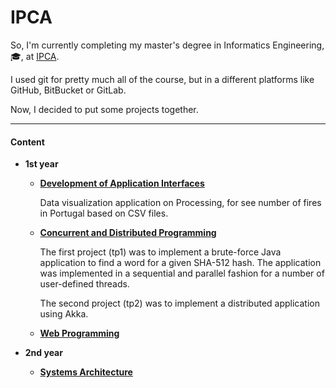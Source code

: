 # IPCA

So, I'm currently completing my master's degree in Informatics Engineering, :mortar_board:, at [IPCA](https://ipca.pt/).

I used git for pretty much all of the course, but in a different platforms like GitHub, BitBucket or GitLab.

Now, I decided to put some projects together.

---

#### Content

- **1st year**

  - **[Development of Application Interfaces](https://github.com/filipedaniel/ipca/tree/master/01/development-of-application-interfaces/processing-data-visualization)**
  
    Data visualization application on Processing, for see number of fires in Portugal based on CSV files.
  
  - **[Concurrent and Distributed Programming](https://github.com/filipedaniel/ipca/tree/master/01/concurrent-and-distributed-programming)**
  
    The first project (tp1) was to implement a brute-force Java application to find a word for a given SHA-512 hash. The application was implemented in a sequential and parallel fashion for a number of user-defined threads.

    The second project (tp2) was to implement a distributed application using Akka.

  - **[Web Programming](https://github.com/filipedaniel/ipca/tree/master/01/web-programming)** 

- **2nd year**

  - **[Systems Architecture](https://github.com/filipedaniel/ipca/tree/master/02/systems-architecture)**





